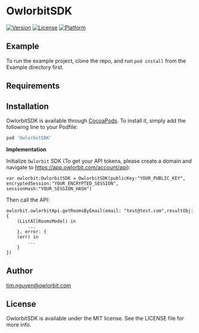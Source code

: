 # OwlorbitSDK

[![Version](https://img.shields.io/cocoapods/v/OwlorbitSDK.svg?style=flat)](http://cocoapods.org/pods/OwlorbitSDK)
[![License](https://img.shields.io/cocoapods/l/OwlorbitSDK.svg?style=flat)](http://cocoapods.org/pods/OwlorbitSDK)
[![Platform](https://img.shields.io/cocoapods/p/OwlorbitSDK.svg?style=flat)](http://cocoapods.org/pods/OwlorbitSDK)

## Example

To run the example project, clone the repo, and run `pod install` from the Example directory first.

## Requirements

## Installation

OwlorbitSDK is available through [CocoaPods](http://cocoapods.org). To install
it, simply add the following line to your Podfile:

```ruby
pod 'OwlorbitSDK'
```


**Implementation**

Initialize `Owlorbit` SDK (To get your API tokens, please create a domain and navigate to https://app.owlorbit.com/account/api):

`var owlorbit:OwlorbitSDK = OwlorbitSDK(publicKey:"YOUR_PUBLIC_KEY", encryptedSession:"YOUR_ENCRYPTED_SESSION", sessionHash:"YOUR_SESSION_HASH")`


Then call the API:

```
owlorbit.owlorbitApi.getRoomsByEmail(email: "test@test.com",resultObj: {
    (ListAllRoomsModel) in
        ...
    }, error: {
    (err) in
        ...
    }
})
```


## Author

tim.nguyen@owlorbit.com

## License

OwlorbitSDK is available under the MIT license. See the LICENSE file for more info.
